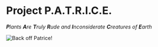 Project P.A.T.R.I.C.E.
======================

_**P**lants **A**re **T**ruly **R**ude and **I**nconsiderate **C**reatures of **E**arth_

![Back off Patrice!](https://c.tenor.com/2QioFsX_HdcAAAAC/patrice-backoff.gif)
